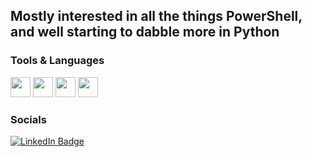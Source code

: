 ## Mostly interested in all the things PowerShell, and well starting to dabble more in Python


### Tools & Languages
<p>
<img height="32" width="32" src="https://img.icons8.com/color/344/powershell.png" />
<img height="32" width="32" src="https://img.icons8.com/fluency/344/python.png" />
<img height="32" width="32" src="https://img.icons8.com/fluency/344/visual-studio-code-2019.png" />
<img height="32" width="32" src="https://img.icons8.com/color/344/git.png" />
</p>



### Socials
[![LinkedIn Badge](https://img.shields.io/badge/LinkedIn-Profile-informational?style=flat&logo=linkedin&logoColor=white&color=0D76A8)](https://www.linkedin.com/in/whipplejames/)
